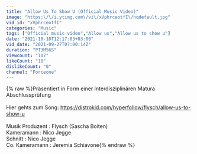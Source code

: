 ```yaml
---
title: "Allow Us To Show U (Official Music Video)"
image: "https:\/\/i.ytimg.com\/vi\/xVphrceotfI\/hqdefault.jpg"
vid_id: "xVphrceotfI"
categories: "Music"
tags: ["Official music video","Allow us","Allow us to show u"]
date: "2021-10-10T12:17:03+03:00"
vid_date: "2021-09-27T07:00:14Z"
duration: "PT3M56S"
viewcount: "107"
likeCount: "10"
dislikeCount: "0"
channel: "Forceone"
---
```

{% raw %}Präsentiert in Form einer Interdisziplinären Matura Abschlussprüfung <br /><br />Hier gehts zum Song: <a rel="nofollow" target="blank" href="https://distrokid.com/hyperfollow/flysch/allow-us-to-show-u">https://distrokid.com/hyperfollow/flysch/allow-us-to-show-u</a><br /><br />Musik Produzent : Flysch (Sascha Boiten)<br />Kameramann : Nico Jegge<br />Schnitt : Nico Jegge<br />Co. Kameramann : Jeremia Schiavone{% endraw %}
